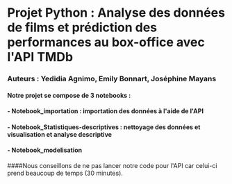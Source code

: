 # Projet Python : Analyse des données de films et prédiction des performances au box-office avec l'API TMDb
### Auteurs : Yedidia Agnimo, Emily Bonnart, Joséphine Mayans
#### Notre projet se compose de 3 notebooks : 
#### - Notebook_importation : importation des données à l'aide de l'API
#### - Notebook_Statistiques-descriptives : nettoyage des données et visualisation et analyse descriptive
#### - Notebook_modelisation

####Nous conseillons de ne pas lancer notre code pour l'API car celui-ci prend beaucoup de temps (30 minutes).
